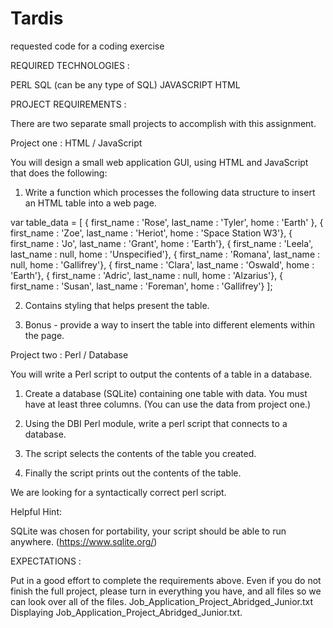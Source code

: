 # Tardis
requested code for a coding exercise


REQUIRED TECHNOLOGIES : 

PERL
SQL (can be any type of SQL)
JAVASCRIPT
HTML


PROJECT REQUIREMENTS : 

There are two separate small projects to accomplish with this assignment.


Project one : HTML / JavaScript

You will design a small web application GUI, using HTML and JavaScript that does the following:

1) Write a function which processes the following data structure to insert an HTML table into a web page.

var table_data = [ { first_name : 'Rose',
                     last_name  : 'Tyler',
                     home       : 'Earth' },
                   { first_name : 'Zoe',
                     last_name  : 'Heriot',
                     home       : 'Space Station W3'},
                   { first_name : 'Jo',
                     last_name  : 'Grant',
                     home       : 'Earth'},
                   { first_name : 'Leela',
                     last_name  : null,
                     home       : 'Unspecified'},
                   { first_name : 'Romana',
                     last_name  : null,
                     home       : 'Gallifrey'},
                   { first_name : 'Clara',
                     last_name  : 'Oswald',
                     home       : 'Earth'},
                   { first_name : 'Adric',
                     last_name  : null,
                     home       : 'Alzarius'},
                   { first_name : 'Susan',
                     last_name  : 'Foreman',
                     home       : 'Gallifrey'} ];

2) Contains styling that helps present the table. 

3) Bonus - provide a way to insert the table into different elements within the page. 


Project two : Perl / Database

You will write a Perl script to output the contents of a table in a database.

1) Create a database (SQLite) containing one table with data. You must have at least three columns.  (You can use the data from project one.)

2) Using the DBI Perl module, write a perl script that connects to a database.

3) The script selects the contents of the table you created.

4) Finally the script prints out the contents of the table.

We are looking for a syntactically correct perl script.

Helpful Hint:

SQLite was chosen for portability, your script should be able to run anywhere. (https://www.sqlite.org/)



EXPECTATIONS : 

Put in a good effort to complete the requirements above.  Even if you do not finish the full project, please turn in everything you have, and all files so we can look over all of the files.
Job_Application_Project_Abridged_Junior.txt
Displaying Job_Application_Project_Abridged_Junior.txt.
